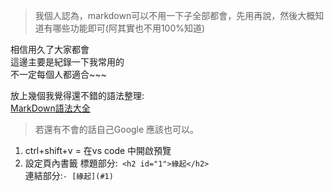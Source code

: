 >   我個人認為，markdown可以不用一下子全部都會，先用再說，然後大概知道有哪些功能即可(阿其實也不用100%知道)  

相信用久了大家都會  
這邊主要是紀錄一下我常用的  
不一定每個人都適合~~~  

放上幾個我覺得還不錯的語法整理:  
[MarkDown語法大全](https://hackmd.io/@eMP9zQQ0Qt6I8Uqp2Vqy6w/SyiOheL5N/%2FBVqowKshRH246Q7UDyodFA?type=book)

>   若還有不會的話自己Google 應該也可以。

1.  ctrl+shift+v = 在vs code 中開啟預覽  
2.  設定頁內書籤
標題部分:``` <h2 id="1">緣起</h2>```  
連結部分:```- [緣起](#1) ```
